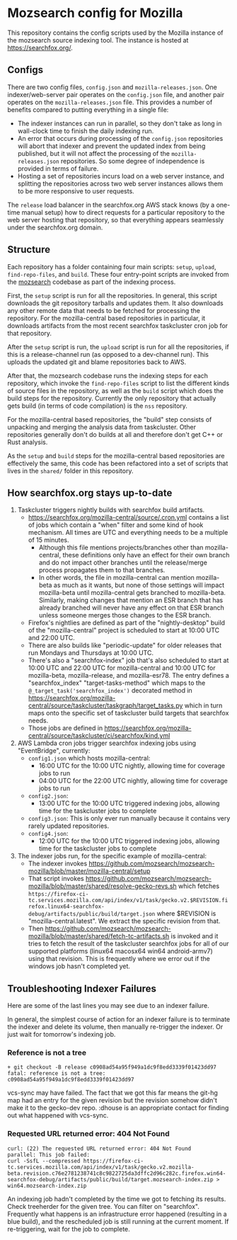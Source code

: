 # Mozsearch config for Mozilla

This repository contains the config scripts used by the Mozilla instance of
the mozsearch source indexing tool. The instance is hosted at
https://searchfox.org/.

## Configs

There are two config files, `config.json` and `mozilla-releases.json`. One
indexer/web-server pair operates on the `config.json` file, and another
pair operates on the `mozilla-releases.json` file. This provides a number
of benefits compared to putting everything in a single file:
- The indexer instances can run in parallel, so they don't take as long
  in wall-clock time to finish the daily indexing run.
- An error that occurs during processing of the `config.json` repositories
  will abort that indexer and prevent the updated index from being published,
  but it will not affect the processing of the `mozilla-releases.json`
  repositories. So some degree of independence is provided in terms of
  failure.
- Hosting a set of repositories incurs load on a web server instance, and
  splitting the repositories across two web server instances allows them
  to be more responsive to user requests.

The `release` load balancer in the searchfox.org AWS stack knows (by a
one-time manual setup) how to direct requests for a particular repository
to the web server hosting that repository, so that everything appears
seamlessly under the searchfox.org domain.

## Structure

Each repository has a folder containing four main scripts: `setup`, `upload`,
`find-repo-files`, and `build`. These four entry-point scripts are invoked from the
[mozsearch](https://github.com/mozsearch/mozsearch) codebase as part of the
indexing process.

First, the `setup` script is run for all the repositories. In general, this
script downloads the git repository tarballs and updates them. It also downloads
any other remote data that needs to be fetched for processing the repository.
For the mozilla-central based repositories in particular, it downloads artifacts
from the most recent searchfox taskcluster cron job for that repository.

After the `setup` script is run, the `upload` script is run for all the
repositories, if this is a release-channel run (as opposed to a dev-channel run).
This uploads the updated git and blame repositories back to AWS.

After that, the mozsearch codebase runs the indexing steps for each repository,
which invoke the `find-repo-files` script to list the different kinds of source
files in the repository, as well as the `build` script which does the
build steps for the repository. Currently the only repository that actually
gets build (in terms of code compilation) is the `nss` repository.

For the mozilla-central based repositories, the "build" step consists of
unpacking and merging the analysis data from taskcluster. Other repositories
generally don't do builds at all and therefore don't get C++ or Rust analysis.

As the `setup` and `build` steps for the mozilla-central based repositories
are effectively the same, this code has been refactored into a set of scripts
that lives in the `shared/` folder in this repository.

## How searchfox.org stays up-to-date

1. Taskcluster triggers nightly builds with searchfox build artifacts.
   - https://searchfox.org/mozilla-central/source/.cron.yml contains a list of
     jobs which contain a "when" filter and some kind of hook mechanism.  All
     times are UTC and everything needs to be a multiple of 15 minutes.
     - Although this file mentions projects/branches other than mozilla-central,
       these definitions only have an effect for their own branch and do not
       impact other branches until the release/merge process propagates them to
       that branches.
     - In other words, the file in mozilla-central can mention mozilla-beta as
       much as it wants, but none of those settings will impact mozilla-beta
       until mozilla-central gets branched to mozilla-beta. Similarly, making
       changes that mention an ESR branch that has already branched will never
       have any effect on that ESR branch unless someone merges those changes
       to the ESR branch.
   - Firefox's nightlies are defined as part of the "nightly-desktop" build
     of the "mozilla-central" project is scheduled to start at 10:00 UTC and
     22:00 UTC.
   - There are also builds like "periodic-update" for older releases that run
     Mondays and Thursdays at 10:00 UTC.
   - There's also a "searchfox-index" job that's also scheduled to start at
     10:00 UTC and 22:00 UTC for mozilla-central and 10:00 UTC for mozilla-beta,
     mozilla-release, and mozilla-esr78.  The entry
     defines a "searchfox_index" "target-tasks-method" which maps to the
     `@_target_task('searchfox_index')` decorated method in
     https://searchfox.org/mozilla-central/source/taskcluster/taskgraph/target_tasks.py
     which in turn maps onto the specific set of taskcluster build targets that
     searchfox needs.
   - Those jobs are defined in
     https://searchfox.org/mozilla-central/source/taskcluster/ci/searchfox/kind.yml
2. AWS Lambda cron jobs trigger searchfox indexing jobs using "EventBridge", currently:
   - `config1.json` which hosts mozilla-central:
     - 16:00 UTC for the 10:00 UTC nightly, allowing time for coverage jobs to run
     - 04:00 UTC for the 22:00 UTC nightly, allowing time for coverage jobs to run
   - `config2.json`:
     - 13:00 UTC for the 10:00 UTC triggered indexing jobs, allowing time for the taskcluster jobs to complete
   - `config3.json`: This is only ever run manually because it contains very rarely updated repositories.
   - `config4.json`:
     - 12:00 UTC for the 10:00 UTC triggered indexing jobs, allowing time for the taskcluster jobs to complete
3. The indexer jobs run, for the specific example of mozilla-central:
   - The indexer invokes https://github.com/mozsearch/mozsearch-mozilla/blob/master/mozilla-central/setup
   - That script invokes https://github.com/mozsearch/mozsearch-mozilla/blob/master/shared/resolve-gecko-revs.sh which fetches
     `https://firefox-ci-tc.services.mozilla.com/api/index/v1/task/gecko.v2.$REVISION.firefox.linux64-searchfox-debug/artifacts/public/build/target.json`
     where $REVISION is "mozilla-central.latest".  We extract the specific revision from that.
   - Then https://github.com/mozsearch/mozsearch-mozilla/blob/master/shared/fetch-tc-artifacts.sh
     is invoked and it tries to fetch the result of the taskcluster searchfox jobs
     for all of our supported platforms (linux64 macosx64 win64 android-armv7)
     using that revision.  This is frequently where we error out if the windows job
     hasn't completed yet.

## Troubleshooting Indexer Failures

Here are some of the last lines you may see due to an indexer failure.

In general, the simplest course of action for an indexer failure is to terminate
the indexer and delete its volume, then manually re-trigger the indexer.  Or
just wait for tomorrow's indexing job.

### Reference is not a tree

```
+ git checkout -B release c0908ad54a95f949a1dc9f8edd3339f01423dd97
fatal: reference is not a tree: c0908ad54a95f949a1dc9f8edd3339f01423dd97
```

vcs-sync may have failed.  The fact that we got this far means the git-hg map
had an entry for the given revision but the revision somehow didn't make it to
the gecko-dev repo.  :dhouse is an appropriate contact for finding out what
happened with vcs-sync.

### Requested URL returned error: 404 Not Found

```
curl: (22) The requested URL returned error: 404 Not Found
parallel: This job failed:
curl -SsfL --compressed https://firefox-ci-tc.services.mozilla.com/api/index/v1/task/gecko.v2.mozilla-beta.revision.c76e2781238741c8c9822725da3dffc2d96c282c.firefox.win64-searchfox-debug/artifacts/public/build/target.mozsearch-index.zip > win64.mozsearch-index.zip
```

An indexing job hadn't completed by the time we got to fetching its results.
Check treeherder for the given tree.  You can filter on "searchfox".  Frequently
what happens is an infrastructure error happened (resulting in a blue build),
and the rescheduled job is still running at the current moment.  If
re-triggering, wait for the job to complete.
